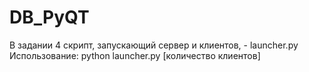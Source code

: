 # DB_PyQT

В задании 4 скрипт, запускающий сервер и клиентов, - launcher.py 
Использование: python launcher.py [количество клиентов]
